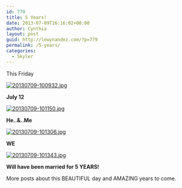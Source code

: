 ```yaml
---
id: 779
title: 5 Years!
date: 2013-07-09T16:16:02+00:00
author: Cynthia
layout: post
guid: http://lewynandez.com/?p=779
permalink: /5-years/
categories:
  - Skyler
---
```

This Friday 

<a href="http://i0.wp.com/lewynandez.com/wp-content/uploads/2013/07/20130709-100932.jpg" rel="lightbox[779]"><img src="http://i0.wp.com/lewynandez.com/wp-content/uploads/2013/07/20130709-100932.jpg?w=793" alt="20130709-100932.jpg" class="alignnone size-full" data-recalc-dims="1" /></a>
  
**July 12**

<a href="http://i0.wp.com/lewynandez.com/wp-content/uploads/2013/07/20130709-101150.jpg" rel="lightbox[779]"><img src="http://i0.wp.com/lewynandez.com/wp-content/uploads/2013/07/20130709-101150.jpg?w=793" alt="20130709-101150.jpg" class="alignnone size-full" data-recalc-dims="1" /></a>
  
**He..&..Me**

<a href="http://i2.wp.com/lewynandez.com/wp-content/uploads/2013/07/20130709-101306.jpg" rel="lightbox[779]"><img src="http://i2.wp.com/lewynandez.com/wp-content/uploads/2013/07/20130709-101306.jpg?w=793" alt="20130709-101306.jpg" class="alignnone size-full" data-recalc-dims="1" /></a>
  
**WE**

<a href="http://i2.wp.com/lewynandez.com/wp-content/uploads/2013/07/20130709-101343.jpg" rel="lightbox[779]"><img src="http://i2.wp.com/lewynandez.com/wp-content/uploads/2013/07/20130709-101343.jpg?w=793" alt="20130709-101343.jpg" class="alignnone size-full" data-recalc-dims="1" /></a>
  
**Will have been married for 5 YEARS!**
  
More posts about this BEAUTIFUL day and AMAZING years to come.